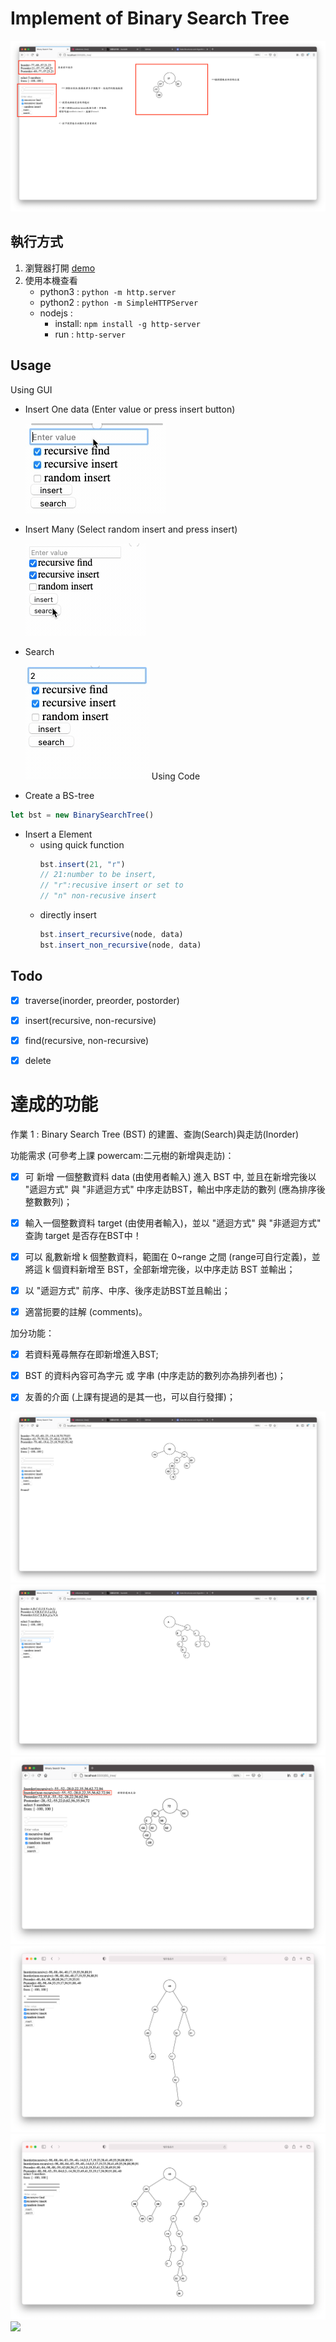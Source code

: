 
# Implement of Binary Search Tree
![](demo.png)

## 執行方式
1. 瀏覽器打開 [demo](http://alanhc.github.io/algorithm)
2. 使用本機查看
    * python3 : `python -m http.server`
    * python2 : `python -m SimpleHTTPServer`
    * nodejs : 
        * install: `npm install -g http-server`
        * run : `http-server`

## Usage
Using GUI
* Insert One data (Enter value or press insert button)
    
    ![](../insert.gif)

* Insert Many (Select random insert and press insert)

    ![](../insert_many.gif)
* Search  
  
    ![](../search.gif)
Using Code
* Create a BS-tree 
```javascript 
let bst = new BinarySearchTree()
```
* Insert a Element 
    * using quick function
        ```javascript
        bst.insert(21, "r") 
        // 21:number to be insert, 
        // "r":recusive insert or set to 
        // "n" non-recusive insert 
        ```
    * directly insert
        ```javascript
        bst.insert_recursive(node, data)
        bst.insert_non_recursive(node, data)
        ```
## Todo
- [x] traverse(inorder, preorder, postorder)
- [x] insert(recursive, non-recursive)
- [x] find(recursive, non-recursive)
- [x] delete



達成的功能
==============================

作業 1 : Binary Search Tree (BST) 的建置、查詢(Search)與走訪(Inorder)

 

功能需求 (可參考上課 powercam:二元樹的新增與走訪)：

- [x] 可 新增 一個整數資料 data (由使用者輸入) 進入 BST 中, 並且在新增完後以 "遞迴方式" 與 "非遞迴方式" 中序走訪BST，輸出中序走訪的數列 (應為排序後整數數列)；

- [x] 輸入一個整數資料 target (由使用者輸入)，並以 "遞迴方式" 與 "非遞迴方式" 查詢 target 是否存在BST中！

- [x] 可以 亂數新增 k 個整數資料，範圍在 0~range 之間 (range可自行定義)，並將這 k 個資料新增至 BST，全部新增完後，以中序走訪 BST 並輸出；

- [x] 以 "遞迴方式" 前序、中序、後序走訪BST並且輸出；

- [x] 適當扼要的註解 (comments)。

加分功能：

- [x] 若資料蒐尋無存在即新增進入BST;

- [x] BST 的資料內容可為字元 或 字串 (中序走訪的數列亦為排列者也)；

- [x] 友善的介面 (上課有提過的是其一也，可以自行發揮)；

![](demo-2.png)
![](demo-3.png)
![](demo-4.png)
![](demo-5.png)
![](demo-6.png)
![](demo-7.png)
